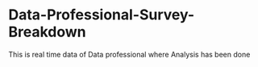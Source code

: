 # Data-Professional-Survey-Breakdown
This is real time data of Data professional where Analysis has been done 
